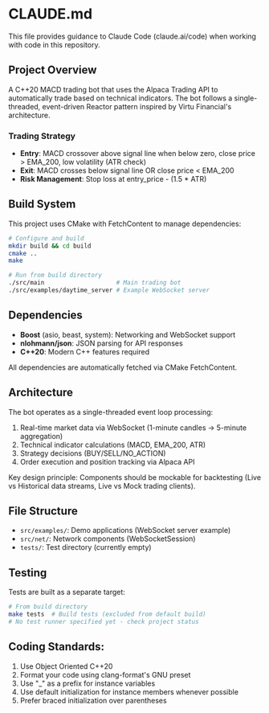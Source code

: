 # CLAUDE.md

This file provides guidance to Claude Code (claude.ai/code) when working with code in this repository.

## Project Overview

A C++20 MACD trading bot that uses the Alpaca Trading API to automatically trade based on technical indicators. The bot
follows a single-threaded, event-driven Reactor pattern inspired by Virtu Financial's architecture.

### Trading Strategy

- **Entry**: MACD crossover above signal line when below zero, close price > EMA_200, low volatility (ATR check)
- **Exit**: MACD crosses below signal line OR close price < EMA_200
- **Risk Management**: Stop loss at entry_price - (1.5 * ATR)

## Build System

This project uses CMake with FetchContent to manage dependencies:

```bash
# Configure and build
mkdir build && cd build
cmake ..
make

# Run from build directory
./src/main                    # Main trading bot
./src/examples/daytime_server # Example WebSocket server
```

## Dependencies

- **Boost** (asio, beast, system): Networking and WebSocket support
- **nlohmann/json**: JSON parsing for API responses
- **C++20**: Modern C++ features required

All dependencies are automatically fetched via CMake FetchContent.

## Architecture

The bot operates as a single-threaded event loop processing:

1. Real-time market data via WebSocket (1-minute candles → 5-minute aggregation)
2. Technical indicator calculations (MACD, EMA_200, ATR)
3. Strategy decisions (BUY/SELL/NO_ACTION)
4. Order execution and position tracking via Alpaca API

Key design principle: Components should be mockable for backtesting (Live vs Historical data streams, Live vs Mock
trading clients).

## File Structure

- `src/examples/`: Demo applications (WebSocket server example)
- `src/net/`: Network components (WebSocketSession)
- `tests/`: Test directory (currently empty)

## Testing

Tests are built as a separate target:

```bash
# From build directory
make tests  # Build tests (excluded from default build)
# No test runner specified yet - check project status
```

## Coding Standards:

1. Use Object Oriented C++20
2. Format your code using clang-format's GNU preset
3. Use "_" as a prefix for instance variables
4. Use default initialization for instance members whenever possible
5. Prefer braced initialization over parentheses